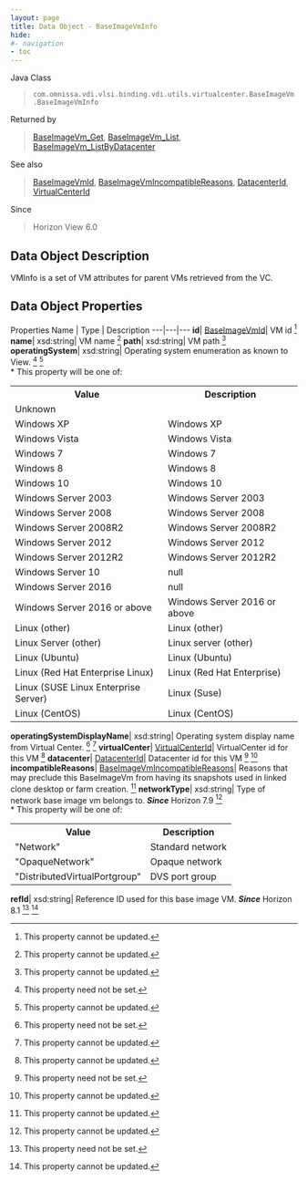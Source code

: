 ```yaml
---
layout: page
title: Data Object - BaseImageVmInfo
hide:
#- navigation
- toc
---
```






Java Class
> `com.omnissa.vdi.vlsi.binding.vdi.utils.virtualcenter.BaseImageVm.BaseImageVmInfo`

Returned by
> [BaseImageVm_Get](vdi.utils.virtualcenter.BaseImageVm.md#get), [BaseImageVm_List](vdi.utils.virtualcenter.BaseImageVm.md#list), [BaseImageVm_ListByDatacenter](vdi.utils.virtualcenter.BaseImageVm.md#listByDatacenter)

See also
> [BaseImageVmId](vdi.entity.BaseImageVmId.md), [BaseImageVmIncompatibleReasons](vdi.utils.virtualcenter.BaseImageVm.BaseImageVmIncompatibleReasons.md), [DatacenterId](vdi.entity.DatacenterId.md), [VirtualCenterId](vdi.entity.VirtualCenterId.md)

Since
> Horizon View 6.0


## Data Object Description

VMInfo is a set of VM attributes for parent VMs retrieved from the VC.

## Data Object Properties
Properties
Name |  Type |  Description
---|---|---
**id**| [BaseImageVmId](vdi.entity.BaseImageVmId.md)|  VM id [^2]
**name**|  xsd:string|  VM name [^2]
**path**|  xsd:string|  VM path [^2]
**operatingSystem**|  xsd:string|  Operating system enumeration as known to View. [^1] [^2] <br>* This property will be one of:<br><table><tr><th>Value</th><th>Description</th></tr><tr><td>Unknown</td><td></td></tr><tr><td>Windows XP</td><td>Windows XP</td></tr><tr><td>Windows Vista</td><td>Windows Vista</td></tr><tr><td>Windows 7</td><td>Windows 7</td></tr><tr><td>Windows 8</td><td>Windows 8</td></tr><tr><td>Windows 10</td><td>Windows 10</td></tr><tr><td>Windows Server 2003</td><td>Windows Server 2003</td></tr><tr><td>Windows Server 2008</td><td>Windows Server 2008</td></tr><tr><td>Windows Server 2008R2</td><td>Windows Server 2008R2</td></tr><tr><td>Windows Server 2012</td><td>Windows Server 2012</td></tr><tr><td>Windows Server 2012R2</td><td>Windows Server 2012R2</td></tr><tr><td>Windows Server 10</td><td>null</td></tr><tr><td>Windows Server 2016</td><td>null</td></tr><tr><td>Windows Server 2016 or above</td><td>Windows Server 2016 or above</td></tr><tr><td>Linux (other)</td><td>Linux (other)</td></tr><tr><td>Linux Server (other)</td><td>Linux server (other)</td></tr><tr><td>Linux (Ubuntu)</td><td>Linux (Ubuntu)</td></tr><tr><td>Linux (Red Hat Enterprise Linux)</td><td>Linux (Red Hat Enterprise)</td></tr><tr><td>Linux (SUSE Linux Enterprise Server)</td><td>Linux (Suse)</td></tr><tr><td>Linux (CentOS)</td><td>Linux (CentOS)</td></tr></table>
**operatingSystemDisplayName**|  xsd:string|  Operating system display name from Virtual Center. [^1] [^2]
**virtualCenter**| [VirtualCenterId](vdi.entity.VirtualCenterId.md)|  VirtualCenter id for this VM [^2]
**datacenter**| [DatacenterId](vdi.entity.DatacenterId.md)|  Datacenter id for this VM [^1] [^2]
**incompatibleReasons**| [BaseImageVmIncompatibleReasons](vdi.utils.virtualcenter.BaseImageVm.BaseImageVmIncompatibleReasons.md)|  Reasons that may preclude this BaseImageVm from having its snapshots used in linked clone desktop or farm creation. [^2]
**networkType**|  xsd:string|  Type of network base image vm belongs to.  **_Since_** Horizon 7.9 [^2] <br>* This property will be one of:<br><table><tr><th>Value</th><th>Description</th></tr><tr><td>"Network"</td><td>Standard network</td></tr><tr><td>"OpaqueNetwork"</td><td>Opaque network</td></tr><tr><td>"DistributedVirtualPortgroup"</td><td>DVS port group</td></tr></table>
**refId**|  xsd:string|  Reference ID used for this base image VM.  **_Since_** Horizon 8.1 [^1] [^2]


 


[^1]: This property need not be set.
[^2]: This property cannot be updated.